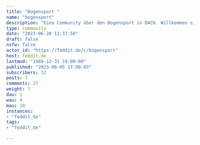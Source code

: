 ```yaml
---
title: "Bogensport " 
name: "bogensport"
description: "Eine Community über den Bogensport in DACH. Willkommen sind alle Klassen und Disziplinen, vom Bogenbau bis zum Verbandsregelwerk. "
type: community
date: "2023-06-20 11:37:50"
draft: false
nsfw: false
actor_id: "https://feddit.de/c/bogensport"
host: feddit.de
lastmod: "1969-12-31 19:00:00"
published: "2023-06-05 17:08:03"
subscribers: 32
posts: 7
comments: 27
weight: 7
dau: 1
wau: 4
mau: 10
instances:
- "feddit_de"
tags: 
- "feddit_de"

---
```

